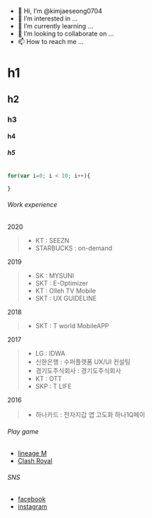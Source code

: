 - 👋 Hi, I’m @kimjaeseong0704
- 👀 I’m interested in ...
- 🌱 I’m currently learning ...
- 💞️ I’m looking to collaborate on ...
- 📫 How to reach me ...

# h1
## h2
### h3
#### h4
##### h5


~~~javascript

for(var i=0; i < 10; i++){

}
~~~

###### Work experience

2020
> - KT : SEEZN
> - STARBUCKS : on-demand

2019
> - SK : MYSUNI
> - SKT : E-Optimizer
> - KT : Olleh TV Mobile 
> - SKT : UX GUIDELINE

2018 
> - SKT : T world MobileAPP

2017 
> - LG : IDWA
> - 신한은행 : 수퍼플랫폼 UX/UI 컨설팅
> - 경기도주식회사 : 경기도주식회사
> - KT : OTT
> - SKP : T LIFE

2016
> - 하나카드 : 전자지갑 앱 고도화 하나1Q페이




###### Play game

- [lineage M](https://lineagem.plaync.com/)
- [Clash Royal](https://play.google.com/store/apps/details?id=com.supercell.clashroyale&hl=ko&gl=US)

###### SNS

- [facebook](https://www.facebook.com/profile.php?id=100006659101185)
- [instagram](https://www.instagram.com/iview83/)
